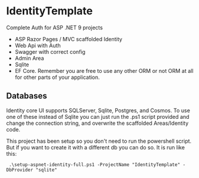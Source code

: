 # IdentityTemplate

Complete Auth for ASP .NET 9 projects

* ASP Razor Pages / MVC scaffolded Identity
* Web Api with Auth
* Swagger with correct config
* Admin Area
* Sqlite
* EF Core. Remember you are free to use any other ORM or not ORM at all for other parts of your application.

## Databases
Identity core UI supports SQLServer, Sqlite, Postgres, and Cosmos.
To use one of these instead of Sqlite you can just run the .ps1 script provided and change the connection string, and overwrite the scaffolded Areas/Identity code.

This project has been setup so you don't need to run the powershell script. But if you want to create it with a different db you can do so.
It is run like this:
```
 .\setup-aspnet-identity-full.ps1 -ProjectName "IdentityTemplate" -DbProvider "sqlite"
```
